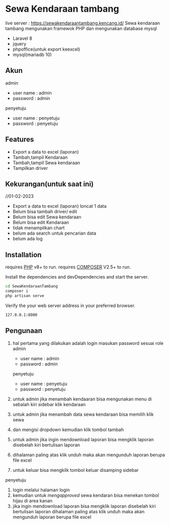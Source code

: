 # Sewa Kendaraan tambang
live server : https://sewakendaraantambang.kencang.id/
Sewa kendaraan tambang mengunakan framewok PHP dan mengunakan database mysql
- Laravel 8
- jquery
- phpoffice(untuk export keexcel)
- mysql(mariadb 10)

## Akun
admin
- user name : admin
- password : admin

penyetuju
- user name : penyetuju
- password : penyetuju

## Features

- Export a data to excel (laporan)
- Tambah,tampil Kendaraan
- Tambah,tampil Sewa kendaraan
- Tampilkan driver 

## Kekurangan(untuk saat ini)
//01-02-2023

- Export a data to excel (laporan) loncat 1 data
- Belum bisa tambah driver/ edit
- Belum bisa edit Sewa kendaraan
- Belum bisa edit Kendaraan
- tidak menampilkan chart
- belum ada search untuk pencarian data
- belum ada log

## Installation

 requires [PHP](https://www.php.net/) v8+ to run.
 requires [COMPOSER](https://getcomposer.org/) V2.5+ to run.
 

Install the dependencies and devDependencies and start the server.

```sh
cd SewaKendaraanTambang
composer i
php artisan serve
```

Verify the  your web server address in
your preferred browser.

```sh
127.0.0.1:8000
```

## Pengunaan

1. hal pertama yang dilakukan adalah login masukan password sesuai role
    admin
    - user name : admin
    - password : admin
    
    penyetuju
    - user name : penyetuju
    - password : penyetuju

2. untuk admin jika menambah kendaaran bisa mengunakan menu di sebalah kiri sidebar klik kendaraan 

3. untuk admin jika menambah data sewa kendaraan bisa memilih klik sewa
4. dan mengisi dropdown kemudian klik tombol tambah
5. untuk admin jika ingin mendownload laporan bisa mengklik laporan disebelah kiri bertulisan laporan
6. dihalaman paling atas klik unduh maka akan mengunduh laporan berupa file excel
7. untuk keluar bisa mengkilk tombol keluar disamping sidebar


penyetuju
 1. login melalui halaman login 
 2. kemudian untuk _mengapproved_ sewa kendaran bisa menekan tombol hijau di area kanan
 3. jika ingin mendownload laporan bisa mengklik laporan disebelah kiri bertulisan laporan
dihalaman paling atas klik unduh maka akan mengunduh laporan berupa file excel

